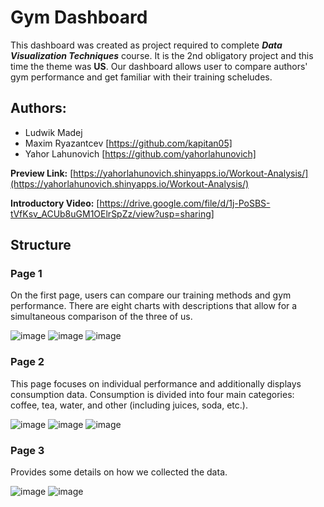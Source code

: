 # Gym Dashboard
This dashboard was created as project required to complete ***Data Visualization Techniques*** course. It is the 2nd obligatory project and this time the theme was **US**. Our dashboard allows user to compare authors' gym performance and get familiar with their training scheludes. 

## **Authors**: 
 - Ludwik Madej
 - Maxim Ryazantcev [https://github.com/kapitan05]
 - Yahor Lahunovich [https://github.com/yahorlahunovich]

**Preview Link:** [https://yahorlahunovich.shinyapps.io/Workout-Analysis/](https://yahorlahunovich.shinyapps.io/Workout-Analysis/)

**Introductory Video:** [https://drive.google.com/file/d/1j-PoSBS-tVfKsv_ACUb8uGM1OElrSpZz/view?usp=sharing]

## Structure
### Page 1
On the first page, users can compare our training methods and gym performance. There are eight charts with descriptions that allow for a simultaneous comparison of the three of us.

![image](https://github.com/user-attachments/assets/76d94289-5bb0-4adc-80ac-ac2a1416ee07)
![image](https://github.com/user-attachments/assets/d721f56e-22f8-452a-a516-bb790ccb8d6d)
![image](https://github.com/user-attachments/assets/833089f5-e8b4-4c79-b5e7-a99b3deea239)

### Page 2
This page focuses on individual performance and additionally displays consumption data. Consumption is divided into four main categories: coffee, tea, water, and other (including juices, soda, etc.).

![image](https://github.com/user-attachments/assets/4026e29e-dc0a-4bd6-89a0-dacd0e544911)
![image](https://github.com/user-attachments/assets/a0d57812-37f2-4eea-98cf-921abe5e8a44)
![image](https://github.com/user-attachments/assets/4003b7e0-27c5-43f7-9d21-111f4b720e10)

### Page 3
Provides some details on how we collected the data.

![image](https://github.com/user-attachments/assets/4d38a1cc-5717-43b7-8947-efe6ab0d4428)
![image](https://github.com/user-attachments/assets/bcb4b6d9-c24b-42db-a978-57cda10404db)









